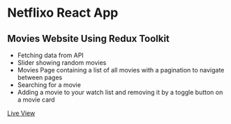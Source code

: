 # Netflixo React App
## Movies Website Using Redux Toolkit

<ul>
  <li>Fetching data from API</li>
  <li>Slider showing random movies</li>
  <li>Movies Page containing a list of all movies with a pagination to navigate between pages</li>
  <li>Searching for a movie</li>
  <li>Adding a movie to your watch list and removing it by a toggle button on a movie card</li>
</ul>
</hr>
<a href="https://ziad-ahmed22.github.io/NetflixoReactApp/" target="_blank">Live View</a>
